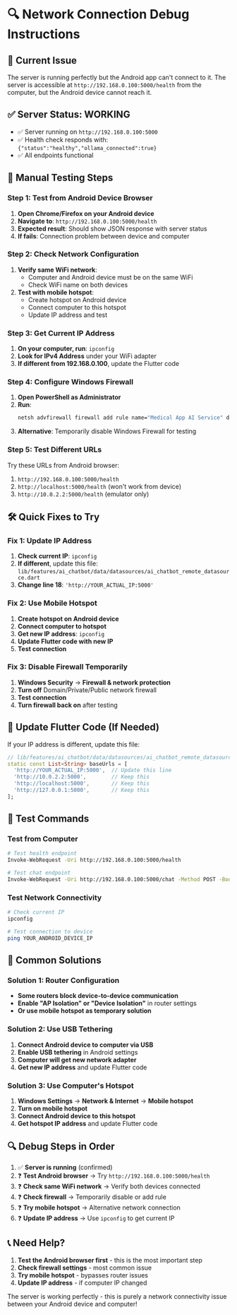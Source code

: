 # 🔍 Network Connection Debug Instructions

## 🚨 Current Issue
The server is running perfectly but the Android app can't connect to it. The server is accessible at `http://192.168.0.100:5000/health` from the computer, but the Android device cannot reach it.

## ✅ Server Status: WORKING
- ✅ Server running on `http://192.168.0.100:5000`
- ✅ Health check responds with: `{"status":"healthy","ollama_connected":true}`
- ✅ All endpoints functional

## 🔧 Manual Testing Steps

### Step 1: Test from Android Device Browser
1. **Open Chrome/Firefox on your Android device**
2. **Navigate to**: `http://192.168.0.100:5000/health`
3. **Expected result**: Should show JSON response with server status
4. **If fails**: Connection problem between device and computer

### Step 2: Check Network Configuration
1. **Verify same WiFi network**: 
   - Computer and Android device must be on the same WiFi
   - Check WiFi name on both devices
2. **Test with mobile hotspot**: 
   - Create hotspot on Android device
   - Connect computer to this hotspot
   - Update IP address and test

### Step 3: Get Current IP Address
1. **On your computer, run**: `ipconfig`
2. **Look for IPv4 Address** under your WiFi adapter
3. **If different from 192.168.0.100**, update the Flutter code

### Step 4: Configure Windows Firewall
1. **Open PowerShell as Administrator**
2. **Run**: 
   ```cmd
   netsh advfirewall firewall add rule name="Medical App AI Service" dir=in action=allow protocol=TCP localport=5000
   ```
3. **Alternative**: Temporarily disable Windows Firewall for testing

### Step 5: Test Different URLs
Try these URLs from Android browser:
1. `http://192.168.0.100:5000/health`
2. `http://localhost:5000/health` (won't work from device)
3. `http://10.0.2.2:5000/health` (emulator only)

## 🛠️ Quick Fixes to Try

### Fix 1: Update IP Address
1. **Check current IP**: `ipconfig`
2. **If different**, update this file: `lib/features/ai_chatbot/data/datasources/ai_chatbot_remote_datasource.dart`
3. **Change line 18**: `'http://YOUR_ACTUAL_IP:5000'`

### Fix 2: Use Mobile Hotspot
1. **Create hotspot on Android device**
2. **Connect computer to hotspot**
3. **Get new IP address**: `ipconfig`
4. **Update Flutter code with new IP**
5. **Test connection**

### Fix 3: Disable Firewall Temporarily
1. **Windows Security** → **Firewall & network protection**
2. **Turn off** Domain/Private/Public network firewall
3. **Test connection**
4. **Turn firewall back on** after testing

## 📱 Update Flutter Code (If Needed)

If your IP address is different, update this file:
```dart
// lib/features/ai_chatbot/data/datasources/ai_chatbot_remote_datasource.dart
static const List<String> baseUrls = [
  'http://YOUR_ACTUAL_IP:5000',  // Update this line
  'http://10.0.2.2:5000',        // Keep this
  'http://localhost:5000',       // Keep this
  'http://127.0.0.1:5000',       // Keep this
];
```

## 🧪 Test Commands

### Test from Computer
```bash
# Test health endpoint
Invoke-WebRequest -Uri http://192.168.0.100:5000/health

# Test chat endpoint
Invoke-WebRequest -Uri http://192.168.0.100:5000/chat -Method POST -Body '{"message":"test"}' -ContentType "application/json"
```

### Test Network Connectivity
```bash
# Check current IP
ipconfig

# Test connection to device
ping YOUR_ANDROID_DEVICE_IP
```

## 🎯 Common Solutions

### Solution 1: Router Configuration
- **Some routers block device-to-device communication**
- **Enable "AP Isolation" or "Device Isolation"** in router settings
- **Or use mobile hotspot as temporary solution**

### Solution 2: Use USB Tethering
1. **Connect Android device to computer via USB**
2. **Enable USB tethering** in Android settings
3. **Computer will get new network adapter**
4. **Get new IP address** and update Flutter code

### Solution 3: Use Computer's Hotspot
1. **Windows Settings** → **Network & Internet** → **Mobile hotspot**
2. **Turn on mobile hotspot**
3. **Connect Android device to this hotspot**
4. **Get hotspot IP address** and update Flutter code

## 🔍 Debug Steps in Order

1. ✅ **Server is running** (confirmed)
2. ❓ **Test Android browser** → Try `http://192.168.0.100:5000/health`
3. ❓ **Check same WiFi network** → Verify both devices connected
4. ❓ **Check firewall** → Temporarily disable or add rule
5. ❓ **Try mobile hotspot** → Alternative network connection
6. ❓ **Update IP address** → Use `ipconfig` to get current IP

## 📞 Need Help?
1. **Test the Android browser first** - this is the most important step
2. **Check firewall settings** - most common issue
3. **Try mobile hotspot** - bypasses router issues
4. **Update IP address** - if computer IP changed

The server is working perfectly - this is purely a network connectivity issue between your Android device and computer! 